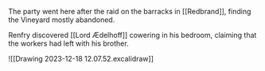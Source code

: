 The party went here after the raid on the barracks in [[Redbrand]], finding the Vineyard mostly abandoned.

Renfry discovered [[Lord Ædelhoff]] cowering in his bedroom, claiming that the workers had left with his brother.

![[Drawing 2023-12-18 12.07.52.excalidraw]]